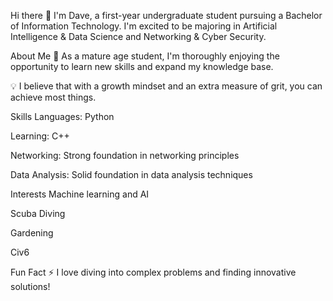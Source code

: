 Hi there 👋
I'm Dave, a first-year undergraduate student pursuing a Bachelor of Information Technology. I'm excited to be majoring in Artificial Intelligence & Data Science and Networking & Cyber Security.

About Me
🌱 As a mature age student, I'm thoroughly enjoying the opportunity to learn new skills and expand my knowledge base.

💡 I believe that with a growth mindset and an extra measure of grit, you can achieve most things.

Skills
Languages: Python

Learning: C++

Networking: Strong foundation in networking principles

Data Analysis: Solid foundation in data analysis techniques

Interests
Machine learning and AI

Scuba Diving

Gardening

Civ6

Fun Fact
⚡ I love diving into complex problems and finding innovative solutions!
